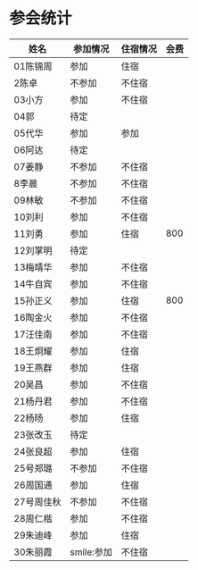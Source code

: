 # 参会统计

姓名|参加情况|住宿情况|会费
---|---|---|---
01陈锦周|参加|住宿|
2陈卓|不参加|不住宿|
03小方|参加|不住宿|
04郭|待定||
05代华|参加|参加|
06阿达|待定||
07姜静|不参加|不住宿|
8李晨|不参加|不住宿|
09林敏|不参加|不住宿|
10刘利|参加|不住宿|
11刘勇|参加|住宿|800
12刘掌明|待定||
13梅靖华|参加|不住宿|
14牛自宾|参加|不住宿|
15孙正义|参加|住宿|800
16陶金火|参加|不住宿|
17汪佳南|参加|不住宿|
18王炯耀|参加|住宿|
19王燕群|参加|住宿|
20吴昌|参加|不住宿|
21杨丹君|参加|不住宿|
22杨旸|参加|住宿|
23张改玉|待定||
24张良超|参加|住宿|
25号郑璐|不参加|不住宿|
26周国通|参加|住宿|
27号周佳秋|不参加|不住宿|
28周仁楷|参加|不住宿|
29朱迪峰|参加|住宿|
30朱丽霞|smile:参加|不住宿|
